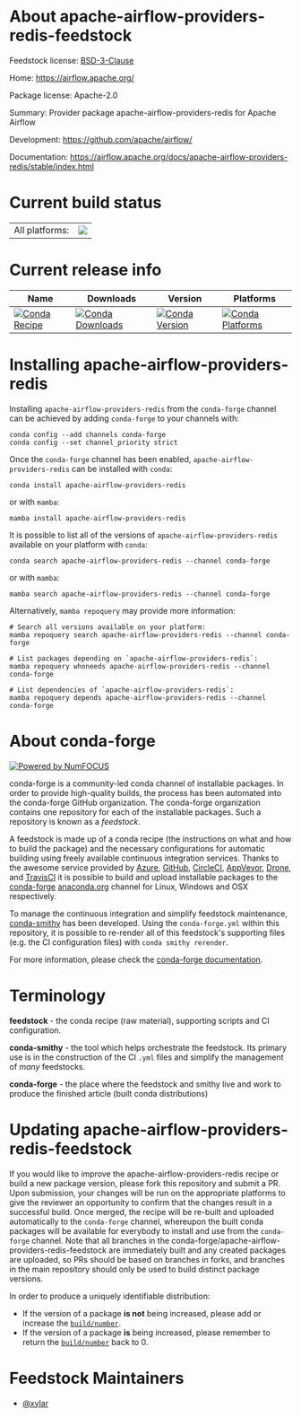 About apache-airflow-providers-redis-feedstock
==============================================

Feedstock license: [BSD-3-Clause](https://github.com/conda-forge/apache-airflow-providers-redis-feedstock/blob/main/LICENSE.txt)

Home: https://airflow.apache.org/

Package license: Apache-2.0

Summary: Provider package apache-airflow-providers-redis for Apache Airflow

Development: https://github.com/apache/airflow/

Documentation: https://airflow.apache.org/docs/apache-airflow-providers-redis/stable/index.html

Current build status
====================


<table><tr><td>All platforms:</td>
    <td>
      <a href="https://dev.azure.com/conda-forge/feedstock-builds/_build/latest?definitionId=11916&branchName=main">
        <img src="https://dev.azure.com/conda-forge/feedstock-builds/_apis/build/status/apache-airflow-providers-redis-feedstock?branchName=main">
      </a>
    </td>
  </tr>
</table>

Current release info
====================

| Name | Downloads | Version | Platforms |
| --- | --- | --- | --- |
| [![Conda Recipe](https://img.shields.io/badge/recipe-apache--airflow--providers--redis-green.svg)](https://anaconda.org/conda-forge/apache-airflow-providers-redis) | [![Conda Downloads](https://img.shields.io/conda/dn/conda-forge/apache-airflow-providers-redis.svg)](https://anaconda.org/conda-forge/apache-airflow-providers-redis) | [![Conda Version](https://img.shields.io/conda/vn/conda-forge/apache-airflow-providers-redis.svg)](https://anaconda.org/conda-forge/apache-airflow-providers-redis) | [![Conda Platforms](https://img.shields.io/conda/pn/conda-forge/apache-airflow-providers-redis.svg)](https://anaconda.org/conda-forge/apache-airflow-providers-redis) |

Installing apache-airflow-providers-redis
=========================================

Installing `apache-airflow-providers-redis` from the `conda-forge` channel can be achieved by adding `conda-forge` to your channels with:

```
conda config --add channels conda-forge
conda config --set channel_priority strict
```

Once the `conda-forge` channel has been enabled, `apache-airflow-providers-redis` can be installed with `conda`:

```
conda install apache-airflow-providers-redis
```

or with `mamba`:

```
mamba install apache-airflow-providers-redis
```

It is possible to list all of the versions of `apache-airflow-providers-redis` available on your platform with `conda`:

```
conda search apache-airflow-providers-redis --channel conda-forge
```

or with `mamba`:

```
mamba search apache-airflow-providers-redis --channel conda-forge
```

Alternatively, `mamba repoquery` may provide more information:

```
# Search all versions available on your platform:
mamba repoquery search apache-airflow-providers-redis --channel conda-forge

# List packages depending on `apache-airflow-providers-redis`:
mamba repoquery whoneeds apache-airflow-providers-redis --channel conda-forge

# List dependencies of `apache-airflow-providers-redis`:
mamba repoquery depends apache-airflow-providers-redis --channel conda-forge
```


About conda-forge
=================

[![Powered by
NumFOCUS](https://img.shields.io/badge/powered%20by-NumFOCUS-orange.svg?style=flat&colorA=E1523D&colorB=007D8A)](https://numfocus.org)

conda-forge is a community-led conda channel of installable packages.
In order to provide high-quality builds, the process has been automated into the
conda-forge GitHub organization. The conda-forge organization contains one repository
for each of the installable packages. Such a repository is known as a *feedstock*.

A feedstock is made up of a conda recipe (the instructions on what and how to build
the package) and the necessary configurations for automatic building using freely
available continuous integration services. Thanks to the awesome service provided by
[Azure](https://azure.microsoft.com/en-us/services/devops/), [GitHub](https://github.com/),
[CircleCI](https://circleci.com/), [AppVeyor](https://www.appveyor.com/),
[Drone](https://cloud.drone.io/welcome), and [TravisCI](https://travis-ci.com/)
it is possible to build and upload installable packages to the
[conda-forge](https://anaconda.org/conda-forge) [anaconda.org](https://anaconda.org/)
channel for Linux, Windows and OSX respectively.

To manage the continuous integration and simplify feedstock maintenance,
[conda-smithy](https://github.com/conda-forge/conda-smithy) has been developed.
Using the ``conda-forge.yml`` within this repository, it is possible to re-render all of
this feedstock's supporting files (e.g. the CI configuration files) with ``conda smithy rerender``.

For more information, please check the [conda-forge documentation](https://conda-forge.org/docs/).

Terminology
===========

**feedstock** - the conda recipe (raw material), supporting scripts and CI configuration.

**conda-smithy** - the tool which helps orchestrate the feedstock.
                   Its primary use is in the construction of the CI ``.yml`` files
                   and simplify the management of *many* feedstocks.

**conda-forge** - the place where the feedstock and smithy live and work to
                  produce the finished article (built conda distributions)


Updating apache-airflow-providers-redis-feedstock
=================================================

If you would like to improve the apache-airflow-providers-redis recipe or build a new
package version, please fork this repository and submit a PR. Upon submission,
your changes will be run on the appropriate platforms to give the reviewer an
opportunity to confirm that the changes result in a successful build. Once
merged, the recipe will be re-built and uploaded automatically to the
`conda-forge` channel, whereupon the built conda packages will be available for
everybody to install and use from the `conda-forge` channel.
Note that all branches in the conda-forge/apache-airflow-providers-redis-feedstock are
immediately built and any created packages are uploaded, so PRs should be based
on branches in forks, and branches in the main repository should only be used to
build distinct package versions.

In order to produce a uniquely identifiable distribution:
 * If the version of a package **is not** being increased, please add or increase
   the [``build/number``](https://docs.conda.io/projects/conda-build/en/latest/resources/define-metadata.html#build-number-and-string).
 * If the version of a package **is** being increased, please remember to return
   the [``build/number``](https://docs.conda.io/projects/conda-build/en/latest/resources/define-metadata.html#build-number-and-string)
   back to 0.

Feedstock Maintainers
=====================

* [@xylar](https://github.com/xylar/)

